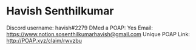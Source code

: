 # Havish Senthilkumar

Discord username: havish#2279
DMed a POAP: Yes
Email: https://www.notion.sosenthilkumarhavish@gmail.com
Unique POAP Link: http://POAP.xyz/claim/rwvzbu
